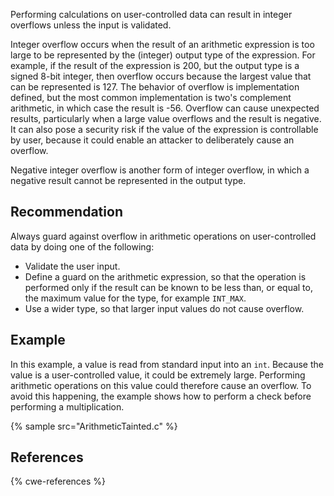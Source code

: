 Performing calculations on user-controlled data can result in integer overflows unless the input is validated.

Integer overflow occurs when the result of an arithmetic expression is too large to be represented by the (integer) output type of the expression. For example, if the result of the expression is 200, but the output type is a signed 8-bit integer, then overflow occurs because the largest value that can be represented is 127. The behavior of overflow is implementation defined, but the most common implementation is two's complement arithmetic, in which case the result is -56. Overflow can cause unexpected results, particularly when a large value overflows and the result is negative. It can also pose a security risk if the value of the expression is controllable by user, because it could enable an attacker to deliberately cause an overflow.

Negative integer overflow is another form of integer overflow, in which a negative result cannot be represented in the output type.


## Recommendation
Always guard against overflow in arithmetic operations on user-controlled data by doing one of the following:

* Validate the user input.
* Define a guard on the arithmetic expression, so that the operation is performed only if the result can be known to be less than, or equal to, the maximum value for the type, for example `INT_MAX`.
* Use a wider type, so that larger input values do not cause overflow.

## Example
In this example, a value is read from standard input into an `int`. Because the value is a user-controlled value, it could be extremely large. Performing arithmetic operations on this value could therefore cause an overflow. To avoid this happening, the example shows how to perform a check before performing a multiplication.

{% sample src="ArithmeticTainted.c" %}

## References
{% cwe-references %}
